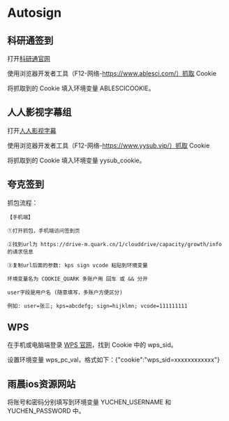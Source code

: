# Autosign

## 科研通签到

打开[科研通官网](https://www.ablesci.com/)

使用浏览器开发者工具（F12-网络-https://www.ablesci.com/）抓取 Cookie

将抓取到的 Cookie 填入环境变量 ABLESCICOOKIE。

## 人人影视字幕组

打开[人人影视字幕](http://www.yysub.vip/)

使用浏览器开发者工具（F12-网络-https://www.yysub.vip/）抓取 Cookie

将抓取到的 Cookie 填入环境变量 yysub_cookie。


## 夸克签到

抓包流程：

    【手机端】

    ①打开抓包，手机端访问签到页

    ②找到url为 https://drive-m.quark.cn/1/clouddrive/capacity/growth/info 的请求信息

    ③复制url后面的参数: kps sign vcode 粘贴到环境变量

    环境变量名为 COOKIE_QUARK 多账户用 回车 或 && 分开

    user字段是用户名 (随意填写，多账户方便区分)
    
    例如: user=张三; kps=abcdefg; sign=hijklmn; vcode=111111111

## WPS

在手机或电脑端登录 [WPS 官网](https://vip.wps.cn/home)，找到 Cookie 中的 wps_sid。

设置环境变量 wps_pc_val，格式如下：{"cookie":"wps_sid=xxxxxxxxxxxx"}

## 雨晨ios资源网站

将账号和密码分别填写到环境变量 YUCHEN_USERNAME 和 YUCHEN_PASSWORD 中。


